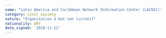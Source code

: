 ```yaml
---
name: "Latin America and Caribbean Network Information Center (LACNIC)"
category: civil_society
nature: "Organisation à but non lucratif"
nationality: URY
date_signed: '2018-11-12'
---
```

    